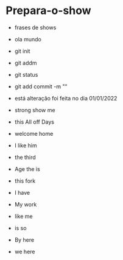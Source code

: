 # Prepara-o-show

- frases de shows
- ola mundo
- git init
- git addm

- git status
- git add commit -m ""

- está alteração foi feita no dia 01/01/2022

- strong show me
- this All off Days
- welcome home
- I like him
- the third
- Age the is
- this fork
- I have
- My work
- like me
- is so
- By here
- we here
